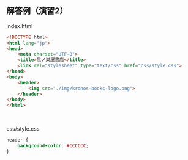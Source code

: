 ## 解答例（演習2）

index.html

```html
<!DOCTYPE html>
<html lang="jp">
<head>
    <meta charset="UTF-8">
    <title>黒ノ巣屋書店</title>
    <link rel="stylesheet" type="text/css" href="css/style.css">
</head>
<body>
    <header>
        <img src="./img/kronos-books-logo.png">
    </header>
</body>
</html>
```

<br>

css/style.css

```css
header {
    background-color: #CCCCCC;
}
```